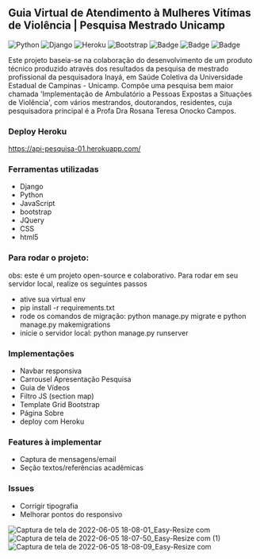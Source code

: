 ## Guia Virtual de Atendimento à Mulheres Vitímas de Violência | Pesquisa Mestrado Unicamp 
![Python](https://img.shields.io/badge/python-3670A0?style=for-the-badge&logo=python&logoColor=ffdd54)
![Django](https://img.shields.io/badge/django-%23092E20.svg?style=for-the-badge&logo=django&logoColor=white)
![Heroku](https://img.shields.io/badge/heroku-%23430098.svg?style=for-the-badge&logo=heroku&logoColor=white)
![Bootstrap](https://img.shields.io/badge/bootstrap-%23563D7C.svg?style=for-the-badge&logo=bootstrap&logoColor=white)
![Badge](https://img.shields.io/badge/JavaScript-F7DF1E?style=for-the-badge&logo=javascript&logoColor=black)
![Badge](https://img.shields.io/badge/CSS-239120?&style=for-the-badge&logo=css3&logoColor=white)
![Badge](https://img.shields.io/badge/HTML5-E34F26?style=for-the-badge&logo=html5&logoColor=white)


Este projeto baseia-se na colaboração do desenvolvimento de um produto técnico produzido através dos resultados da pesquisa de mestrado profissional da pesquisadora Inayá, em Saúde Coletiva da Universidade 
Estadual de Campinas - Unicamp. Compõe uma pesquisa bem maior chamada 'Implementação de Ambulatório a Pessoas Expostas a Situações de Violência', com 
vários mestrandos, doutorandos, residentes, cuja pesquisadora principal é a Profa Dra Rosana Teresa Onocko Campos. 

### Deploy Heroku

https://api-pesquisa-01.herokuapp.com/

### Ferramentas utilizadas

- Django
- Python
- JavaScript
- bootstrap
- JQuery
- CSS
- html5

### Para rodar o projeto:
obs: este é um projeto open-source e colaborativo. Para rodar em seu servidor local, realize os seguintes passos 

- ative sua virtual env
- pip install -r requirements.txt
- rode os comandos de migração: python manage.py migrate e python manage.py makemigrations
- inicie o servidor local: python manage.py runserver

### Implementações

- Navbar responsiva
- Carrousel Apresentação Pesquisa
- Guia de Vídeos
- Filtro JS (section map)
- Template Grid Bootstrap
- Página Sobre
- deploy com Heroku

### Features à implementar

- Captura de mensagens/email
- Seção textos/referências acadêmicas

### Issues

- Corrigir tipografia
- Melhorar pontos do responsivo

![Captura de tela de 2022-06-05 18-08-01_Easy-Resize com](https://user-images.githubusercontent.com/87938869/172070677-4184f594-837e-4fa2-bd59-9b1e150e3d80.jpg)
![Captura de tela de 2022-06-05 18-07-50_Easy-Resize com (1)](https://user-images.githubusercontent.com/87938869/172070740-cdb86f95-5111-48b2-9524-8bccef60ab18.jpg)
![Captura de tela de 2022-06-05 18-08-09_Easy-Resize com](https://user-images.githubusercontent.com/87938869/172070701-09b7d3b0-a203-469f-8599-2edad9277f1c.jpg)

